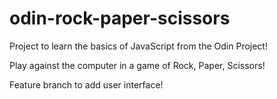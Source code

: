 # odin-rock-paper-scissors

Project to learn the basics of JavaScript from the Odin Project!

Play against the computer in a game of Rock, Paper, Scissors! 

Feature branch to add user interface! 